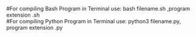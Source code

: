 #For compiling Bash Program in Terminal use: 
bash filename.sh
,program extension .sh                                                                                           
#For compiling Python Program in Terminal use: 
python3 filename.py,
program extension .py
